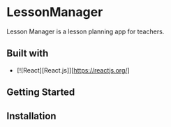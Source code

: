 # LessonManager
Lesson Manager is a lesson planning app for teachers. 

## Built with
* [![React][React.js]][https://reactjs.org/]

## Getting Started 

## Installation
